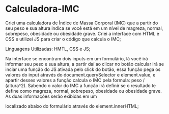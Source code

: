 # Calculadora-IMC
Criei uma calculadora de Índice de Massa Corporal (IMC) que a partir do seu peso e sua altura indica se você está em um nível de 
magreza, normal, sobrepeso, obesidade ou obesidade grave. Criei a interface com HTML e CSS e utilizei JS para criar o código que calcula o IMC;

Linguagens Utilizadas: HMTL, CSS e JS;

Na interface se encontram dois inputs em um formulário, lá você irá informar seu peso e sua altura, 
a partir daí ao clicar no botão calcular irá se inciar uma função do JS ativada pelo click do botão, 
essa função pega os valores do input através do document.querySelector e element.value, e apartir desses
valores a função calcula o IMC pela formula: peso / (altura^2). Sabendo o valor do IMC a função irá definir
se o resultado te define como magreza, normal, sobrepeso, obesidade ou obesidade grave. As duas informações serão exibidas 
em um <p> localizado abaixo do formulário através do element.innerHTML;
